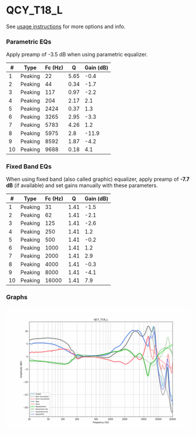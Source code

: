 # QCY_T18_L
See [usage instructions](https://github.com/jaakkopasanen/AutoEq#usage) for more options and info.

### Parametric EQs
Apply preamp of -3.5 dB when using parametric equalizer.

|   # | Type    |   Fc (Hz) |    Q |   Gain (dB) |
|-----|---------|-----------|------|-------------|
|   1 | Peaking |        22 | 5.65 |        -0.4 |
|   2 | Peaking |        44 | 0.34 |        -1.7 |
|   3 | Peaking |       117 | 0.97 |        -2.2 |
|   4 | Peaking |       204 | 2.17 |         2.1 |
|   5 | Peaking |      2424 | 0.37 |         1.3 |
|   6 | Peaking |      3265 | 2.95 |        -3.3 |
|   7 | Peaking |      5783 | 4.26 |         1.2 |
|   8 | Peaking |      5975 | 2.8  |       -11.9 |
|   9 | Peaking |      8592 | 1.87 |        -4.2 |
|  10 | Peaking |      9688 | 0.18 |         4.1 |

### Fixed Band EQs
When using fixed band (also called graphic) equalizer, apply preamp of **-7.7 dB** (if available) and set gains manually with these parameters.

|   # | Type    |   Fc (Hz) |    Q |   Gain (dB) |
|-----|---------|-----------|------|-------------|
|   1 | Peaking |        31 | 1.41 |        -1.5 |
|   2 | Peaking |        62 | 1.41 |        -2.1 |
|   3 | Peaking |       125 | 1.41 |        -2.6 |
|   4 | Peaking |       250 | 1.41 |         1.2 |
|   5 | Peaking |       500 | 1.41 |        -0.2 |
|   6 | Peaking |      1000 | 1.41 |         1.2 |
|   7 | Peaking |      2000 | 1.41 |         2.9 |
|   8 | Peaking |      4000 | 1.41 |        -0.3 |
|   9 | Peaking |      8000 | 1.41 |        -4.1 |
|  10 | Peaking |     16000 | 1.41 |         7.9 |

### Graphs
![](./QCY_T18_L.png)
